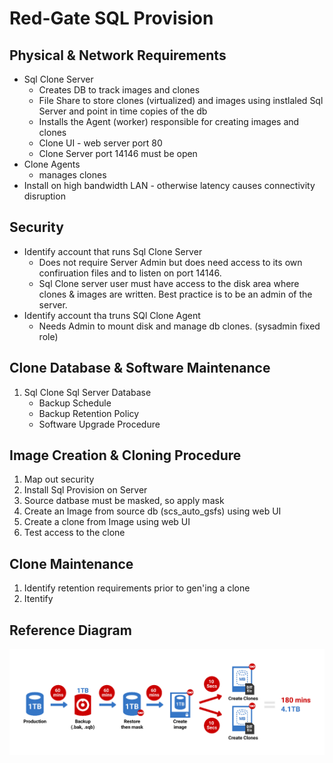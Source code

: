 

# Red-Gate SQL Provision

## Physical & Network Requirements

* Sql Clone Server
   - Creates DB to track images and clones
   - File Share to store clones (virtualized) and images using instlaled Sql Server and point in time copies of the db
   - Installs the Agent (worker) responsible for creating images and clones
   - Clone UI - web server port 80
   - Clone Server port 14146 must be open
* Clone Agents
    - manages clones
* Install on high bandwidth LAN - otherwise latency causes connectivity disruption

## Security

* Identify account that runs Sql Clone Server
    - Does not require Server Admin but does need access to its own confiruation files and to listen on port 14146.
    - Sql Clone server user must have access to the disk area where clones & images are written. Best practice is to be an admin of the server.
* Identify account tha truns SQl Clone Agent
   - Needs Admin to mount disk and manage db clones. (sysadmin fixed role)

## Clone Database & Software Maintenance
1. Sql Clone Sql Server Database
    * Backup Schedule
    * Backup Retention Policy
    * Software Upgrade Procedure


## Image Creation & Cloning Procedure
1. Map out security
1. Install Sql Provision on Server
1. Source datbase must be masked, so apply mask
1. Create an Image from source db (scs_auto_gsfs) using web UI 
1. Create a clone from Image using web UI
1. Test access to the clone


## Clone Maintenance
1. Identify retention requirements prior to gen'ing a clone
2. Itentify 

## Reference Diagram

![](./word-image-18.png)